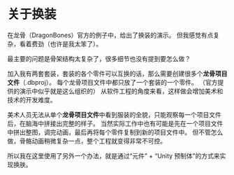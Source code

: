 关于换装
====

在龙骨（DragonBones）官方的例子中，给出了换装的演示。
但我感觉有点复杂，看着费劲（也许是我太笨了）。

最主要的问题是骨架结构太复杂了，很多细节也没有提到要怎么做？

加入我有两套套装，套装的各个零件可以互换的话，那么需要创建很多个**龙骨项目文件**（.dbproj）。
每个龙骨项目文件中都只放了一个套装的一个零件。
（官方提供的演示中似乎就是这么组织的）
从软件工程的角度来看，这样做会增加美术和技术的开发难度。

美术人员无法从单个**龙骨项目文件**中看到服装的全貌，只能观察每一个项目文件后，在脑海中拼接出完整的样子。
当然实际工作中也有可能是先在一个项目文件中拼出整图，调完动画，最后再将每个零件复制到新的项目文件中。
但不管怎么做，骨骼动画稍微复杂一点，整个工程就变得非常不可控。

所以我在这里使用了另外一个办法，就是通过“元件” + “Unity 预制体”的方式来实现换肤。
